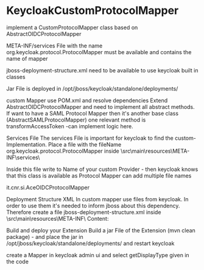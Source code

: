 # KeycloakCustomProtocolMapper

implement a CustomProtocolMapper class based on AbstractOIDCProtocolMapper

META-INF/services File with the name org.keycloak.protocol.ProtocolMapper must be available and contains the name of mapper

jboss-deployment-structure.xml need to be available to use keycloak built in classes

Jar File is deployed in /opt/jboss/keycloak/standalone/deployments/

custom Mapper
use POM.xml and resolve dependencies
Extend AbstractOIDCProtocolMapper and need to implement all abstract methods. If want to have a SAML Protocol Mapper then it's another base class (AbstractSAMLProtocolMapper)
one relevant method is transformAccessToken -can implement logic here.

Services File
The services File is important for keycloak to find the custom-Implementation.
Place a file with the fileName org.keycloak.protocol.ProtocolMapper inside \src\main\resources\META-INF\services\

Inside this file write to Name of your custom Provider - then keycloak knows that this class is available as Protocol Mapper
can add multiple file names

it.cnr.si.AceOIDCProtocolMapper

Deployment Structure XML
In custom mapper use files from keycloak. In order to use them it's needed to inform jboss about this dependency. Therefore create a file jboss-deployment-structure.xml inside \src\main\resources\META-INF\ Content:

Build and deploy your Extension
Build a jar File of the Extension (mvn clean package) - and place the jar in /opt/jboss/keycloak/standalone/deployments/ and restart keycloak

create a Mapper in keycloak admin ui and select getDisplayType given in the code
